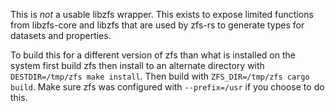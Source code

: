 This is *not* a usable libzfs wrapper. This exists to expose limited functions from libzfs-core and libzfs
that are used by zfs-rs to generate types for datasets and properties.

To build this for a different version of zfs than what is installed on the system first build zfs then install
to an alternate directory with `DESTDIR=/tmp/zfs make install`. Then build with `ZFS_DIR=/tmp/zfs cargo build`.
Make sure zfs was configured with `--prefix=/usr` if you choose to do this.